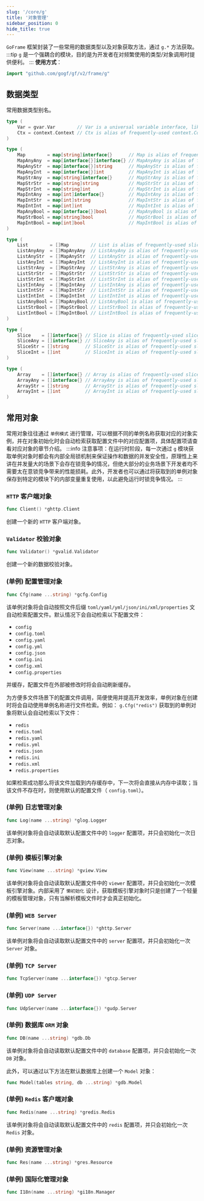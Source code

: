 ```yaml
---
slug: '/core/g'
title: '对象管理'
sidebar_position: 0
hide_title: true
---
```


`GoFrame` 框架封装了一些常用的数据类型以及对象获取方法，通过 `g.*` 方法获取。
:::tip
`g` 是一个强耦合的模块，目的是为开发者在对频繁使用的类型/对象调用时提供便利。
:::
**使用方式**：

```go
import "github.com/gogf/gf/v2/frame/g"
```

## 数据类型

常用数据类型别名。

```go
type (
    Var = gvar.Var        // Var is a universal variable interface, like generics.
    Ctx = context.Context // Ctx is alias of frequently-used context.Context.
)

type (
    Map        = map[string]interface{}      // Map is alias of frequently-used map type map[string]interface{}.
    MapAnyAny  = map[interface{}]interface{} // MapAnyAny is alias of frequently-used map type map[interface{}]interface{}.
    MapAnyStr  = map[interface{}]string      // MapAnyStr is alias of frequently-used map type map[interface{}]string.
    MapAnyInt  = map[interface{}]int         // MapAnyInt is alias of frequently-used map type map[interface{}]int.
    MapStrAny  = map[string]interface{}      // MapStrAny is alias of frequently-used map type map[string]interface{}.
    MapStrStr  = map[string]string           // MapStrStr is alias of frequently-used map type map[string]string.
    MapStrInt  = map[string]int              // MapStrInt is alias of frequently-used map type map[string]int.
    MapIntAny  = map[int]interface{}         // MapIntAny is alias of frequently-used map type map[int]interface{}.
    MapIntStr  = map[int]string              // MapIntStr is alias of frequently-used map type map[int]string.
    MapIntInt  = map[int]int                 // MapIntInt is alias of frequently-used map type map[int]int.
    MapAnyBool = map[interface{}]bool        // MapAnyBool is alias of frequently-used map type map[interface{}]bool.
    MapStrBool = map[string]bool             // MapStrBool is alias of frequently-used map type map[string]bool.
    MapIntBool = map[int]bool                // MapIntBool is alias of frequently-used map type map[int]bool.
)

type (
    List        = []Map        // List is alias of frequently-used slice type []Map.
    ListAnyAny  = []MapAnyAny  // ListAnyAny is alias of frequently-used slice type []MapAnyAny.
    ListAnyStr  = []MapAnyStr  // ListAnyStr is alias of frequently-used slice type []MapAnyStr.
    ListAnyInt  = []MapAnyInt  // ListAnyInt is alias of frequently-used slice type []MapAnyInt.
    ListStrAny  = []MapStrAny  // ListStrAny is alias of frequently-used slice type []MapStrAny.
    ListStrStr  = []MapStrStr  // ListStrStr is alias of frequently-used slice type []MapStrStr.
    ListStrInt  = []MapStrInt  // ListStrInt is alias of frequently-used slice type []MapStrInt.
    ListIntAny  = []MapIntAny  // ListIntAny is alias of frequently-used slice type []MapIntAny.
    ListIntStr  = []MapIntStr  // ListIntStr is alias of frequently-used slice type []MapIntStr.
    ListIntInt  = []MapIntInt  // ListIntInt is alias of frequently-used slice type []MapIntInt.
    ListAnyBool = []MapAnyBool // ListAnyBool is alias of frequently-used slice type []MapAnyBool.
    ListStrBool = []MapStrBool // ListStrBool is alias of frequently-used slice type []MapStrBool.
    ListIntBool = []MapIntBool // ListIntBool is alias of frequently-used slice type []MapIntBool.
)

type (
    Slice    = []interface{} // Slice is alias of frequently-used slice type []interface{}.
    SliceAny = []interface{} // SliceAny is alias of frequently-used slice type []interface{}.
    SliceStr = []string      // SliceStr is alias of frequently-used slice type []string.
    SliceInt = []int         // SliceInt is alias of frequently-used slice type []int.
)

type (
    Array    = []interface{} // Array is alias of frequently-used slice type []interface{}.
    ArrayAny = []interface{} // ArrayAny is alias of frequently-used slice type []interface{}.
    ArrayStr = []string      // ArrayStr is alias of frequently-used slice type []string.
    ArrayInt = []int         // ArrayInt is alias of frequently-used slice type []int.
)
```

## 常用对象

常用对象往往通过 `单例模式` 进行管理，可以根据不同的单例名称获取对应的对象实例，并在对象初始化时会自动检索获取配置文件中的对应配置项，具体配置项请查看对应对象的章节介绍。
:::info
注意事项：在运行时阶段，每一次通过 `g` 模块获取单例对象时都会有内部全局锁机制来保证操作和数据的并发安全性，原理性上来讲在并发量大的场景下会存在锁竞争的情况，但绝大部分的业务场景下开发者均不需要太在意锁竞争带来的性能损耗。此外，开发者也可以通过将获取到的单例对象保存到特定的模块下的内部变量重复使用，以此避免运行时锁竞争情况。
:::
### `HTTP` 客户端对象

```go
func Client() *ghttp.Client
```

创建一个新的 `HTTP` 客户端对象。

### `Validator` 校验对象

```go
func Validator() *gvalid.Validator
```

创建一个新的数据校验对象。

### (单例) 配置管理对象

```go
func Cfg(name ...string) *gcfg.Config
```

该单例对象将会自动按照文件后缀 `toml/yaml/yml/json/ini/xml/properties` 文自动检索配置文件。默认情况下会自动检索以下配置文件：

- `config`
- `config.toml`
- `config.yaml`
- `config.yml`
- `config.json`
- `config.ini`
- `config.xml`
- `config.properties`

并缓存，配置文件在外部被修改时将会自动刷新缓存。

为方便多文件场景下的配置文件调用，简便使用并提高开发效率，单例对象在创建时将会自动使用单例名称进行文件检索。例如： `g.Cfg("redis")` 获取到的单例对象将默认会自动检索以下文件：

- `redis`
- `redis.toml`
- `redis.yaml`
- `redis.yml`
- `redis.json`
- `redis.ini`
- `redis.xml`
- `redis.properties`

如果检索成功那么将该文件加载到内存缓存中，下一次将会直接从内存中读取；当该文件不存在时，则使用默认的配置文件（ `config.toml`）。

### (单例) 日志管理对象

```go
func Log(name ...string) *glog.Logger
```

该单例对象将会自动读取默认配置文件中的 `logger` 配置项，并只会初始化一次日志对象。

### (单例) 模板引擎对象

```go
func View(name ...string) *gview.View
```

该单例对象将会自动读取默认配置文件中的 `viewer` 配置项，并只会初始化一次模板引擎对象。内部采用了 `懒初始化` 设计，获取模板引擎对象时只是创建了一个轻量的模板管理对象，只有当解析模板文件时才会真正初始化。

### (单例) `WEB Server`

```go
func Server(name ...interface{}) *ghttp.Server
```

该单例对象将会自动读取默认配置文件中的 `server` 配置项，并只会初始化一次 `Server` 对象。

### (单例) `TCP Server`

```go
func TcpServer(name ...interface{}) *gtcp.Server
```

### (单例) `UDP Server`

```go
func UdpServer(name ...interface{}) *gudp.Server
```

### (单例) 数据库 `ORM` 对象

```go
func DB(name ...string) *gdb.Db
```

该单例对象将会自动读取默认配置文件中的 `database` 配置项，并只会初始化一次 `DB` 对象。

此外，可以通过以下方法在默认数据库上创建一个 `Model` 对象：

```go
func Model(tables string, db ...string) *gdb.Model
```

### (单例) `Redis` 客户端对象

```go
func Redis(name ...string) *gredis.Redis
```

该单例对象将会自动读取默认配置文件中的 `redis` 配置项，并只会初始化一次 `Redis` 对象。

### (单例) 资源管理对象

```go
func Res(name ...string) *gres.Resource
```

### (单例) 国际化管理对象

```go
func I18n(name ...string) *gi18n.Manager
```